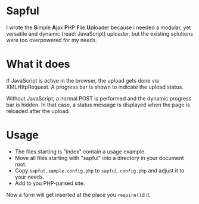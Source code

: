 # Sapful

I wrote the **S**imple **A**jax **P**HP **F**ile **U**p**l**oader because i needed a modular, yet versatile and dynamic (read: JavaScript) uploader, but the existing solutions were too overpowered for my needs.

# What it does

If JavaScript is active in the browser, the upload gets done via XMLHttpRequest. A progress bar is shown to indicate the upload status.

Without JavaScript, a normal POST is performed and the dynamic progress bar is hidden. In that case, a status message is displayed when the page is reloaded after the upload.

# Usage

- The files starting is "index" contain a usage example.
- Move all files starting with "sapful" into a directory in your document root.
- Copy `sapful.sample.config.php` to `sapful.config.php` and adjust it to your needs.
- Add <?php require('sapful.php'); ?> to you PHP-parsed site.

Now a form will get inserted at the place you `require()`d it.
